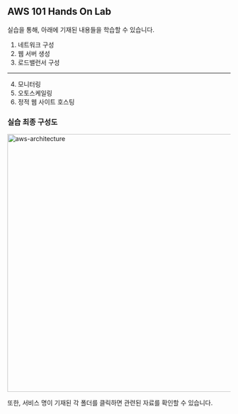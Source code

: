 ## AWS 101 Hands On Lab 

실습을 통해, 아래에 기재된 내용들을 학습할 수 있습니다. 
1. 네트워크 구성
2. 웹 서버 생성
3. 로드밸런서 구성
* * *
4. 모니터링
5. 오토스케일링
6. 정적 웹 사이트 호스팅

### 실습 최종 구성도

<img width="582" alt="aws-architecture" src="https://user-images.githubusercontent.com/59524380/91938568-33693480-ed2f-11ea-9588-b88a4bca1ef6.png">

또한, 서비스 명이 기재된 각 폴더를 클릭하면 관련된 자료를 확인할 수 있습니다.
